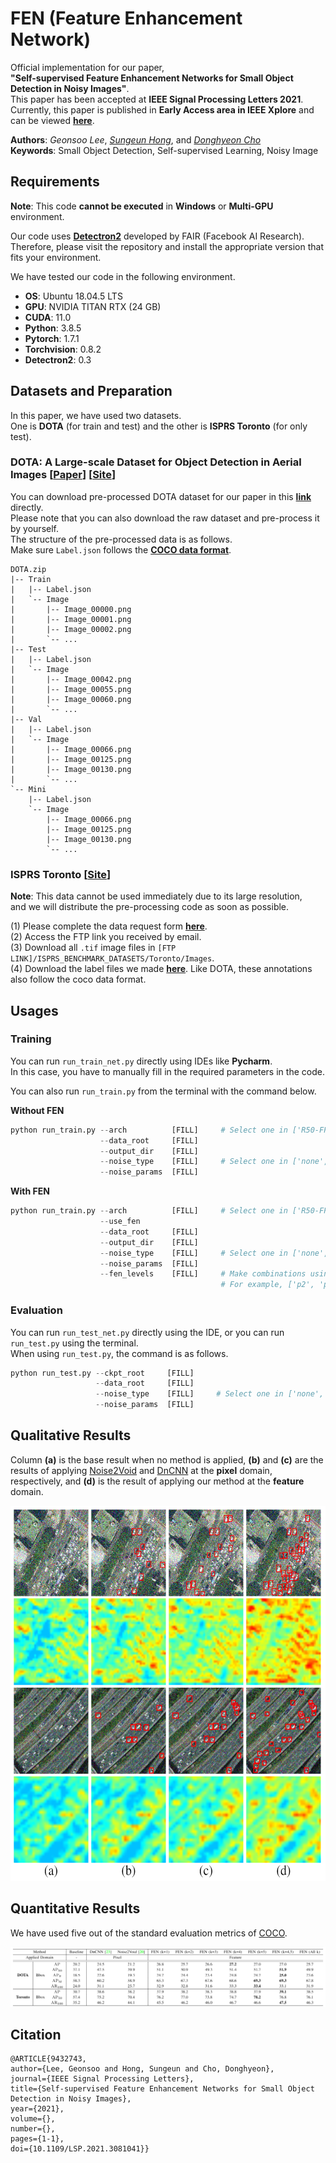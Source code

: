 # FEN (Feature Enhancement Network)
Official implementation for our paper,  
**"Self-supervised Feature Enhancement Networks for Small Object Detection in Noisy Images"**.  
This paper has been accepted at **IEEE Signal Processing Letters 2021**.  
Currently, this paper is published in **Early Access area in IEEE Xplore** and can be viewed **[here](https://ieeexplore.ieee.org/document/9432743)**. 
  
**Authors**: *Geonsoo Lee*, *[Sungeun Hong](https://scholar.google.com/citations?user=CD27PpoAAAAJ&hl=ko&oi=ao)*, and *[Donghyeon Cho](https://scholar.google.com/citations?user=zj-NER4AAAAJ&hl=ko&oi=ao)*  
**Keywords**: Small Object Detection, Self-supervised Learning, Noisy Image  

## Requirements
**Note**: This code **cannot be executed** in **Windows** or **Multi-GPU** environment.  

Our code uses **[Detectron2](https://github.com/facebookresearch/detectron2)** developed by FAIR (Facebook AI Research).   
Therefore, please visit the repository and install the appropriate version that fits your environment.  

We have tested our code in the following environment.  
- **OS**: Ubuntu 18.04.5 LTS
- **GPU**: NVIDIA TITAN RTX (24 GB)
- **CUDA**: 11.0
- **Python**: 3.8.5
- **Pytorch**: 1.7.1
- **Torchvision**: 0.8.2
- **Detectron2**: 0.3

## Datasets and Preparation
In this paper, we have used two datasets.   
One is **DOTA** (for train and test) and the other is **ISPRS Toronto** (for only test).

### DOTA: A Large-scale Dataset for Object Detection in Aerial Images [[Paper](https://arxiv.org/abs/1711.10398)] [[Site](https://captain-whu.github.io/DOTA/dataset.html)]
You can download pre-processed DOTA dataset for our paper in this **[link](https://2gunsu.synology.me:1006/sharing/TCu337UJP)** directly.  
Please note that you can also download the raw dataset and pre-process it by yourself.  
The structure of the pre-processed data is as follows.  
Make sure ```Label.json``` follows the **[COCO data format](https://cocodataset.org/#format-data)**.

```
DOTA.zip
|-- Train
|   |-- Label.json
|   `-- Image
|       |-- Image_00000.png
|       |-- Image_00001.png
|       |-- Image_00002.png
|       `-- ...
|-- Test
|   |-- Label.json
|   `-- Image
|       |-- Image_00042.png
|       |-- Image_00055.png
|       |-- Image_00060.png
|       `-- ...
|-- Val
|   |-- Label.json
|   `-- Image
|       |-- Image_00066.png
|       |-- Image_00125.png
|       |-- Image_00130.png
|       `-- ...
`-- Mini
    |-- Label.json
    `-- Image
        |-- Image_00066.png
        |-- Image_00125.png
        |-- Image_00130.png
        `-- ...
```

### ISPRS Toronto [[Site](https://www.isprs.org/default.aspx)]
**Note**: This data cannot be used immediately due to its large resolution,  
and we will distribute the pre-processing code as soon as possible.  

(1) Please complete the data request form **[here](https://www2.isprs.org/commissions/comm2/wg4/benchmark/data-request-form/)**.  
(2) Access the FTP link you received by email.  
(3) Download all ```.tif``` image files in ```[FTP LINK]/ISPRS_BENCHMARK_DATASETS/Toronto/Images```.  
(4) Download the label files we made **[here](2gunsu.synology.me:1006/sharing/vzkqIH7kq)**. Like DOTA, these annotations also follow the coco data format.

## Usages
### Training
You can run ```run_train_net.py``` directly using IDEs like **Pycharm**.  
In this case, you have to manually fill in the required parameters in the code.  

You can also run ```run_train.py``` from the terminal with the command below.  

__Without FEN__
```python
python run_train.py --arch          [FILL]     # Select one in ['R50-FPN', 'R101-FPN', 'X101-FPN']
                    --data_root     [FILL]
                    --output_dir    [FILL]
                    --noise_type    [FILL]     # Select one in ['none', 'gaussian', 'snp']
                    --noise_params  [FILL] 
```

__With FEN__
```python
python run_train.py --arch          [FILL]     # Select one in ['R50-FPN', 'R101-FPN', 'X101-FPN']
                    --use_fen
                    --data_root     [FILL]
                    --output_dir    [FILL]
                    --noise_type    [FILL]     # Select one in ['none', 'gaussian', 'snp']
                    --noise_params  [FILL]
                    --fen_levels    [FILL]     # Make combinations using ['p2', 'p3', 'p4', 'p5', 'p6']
                                               # For example, ['p2', 'p4'], ['p5'], ['p3', 'p6'].
```


### Evaluation
You can run ```run_test_net.py``` directly using the IDE, or you can run ```run_test.py``` using the terminal.  
When using ```run_test.py```, the command is as follows.  
```python
python run_test.py --ckpt_root     [FILL]
                   --data_root     [FILL]
                   --noise_type    [FILL]     # Select one in ['none', 'gaussian', 'snp']
                   --noise_params  [FILL]             
```

## Qualitative Results
Column **(a)** is the base result when no method is applied, **(b)** and **(c)** are the results of applying [Noise2Void](https://ieeexplore.ieee.org/document/8954066) and [DnCNN](https://ieeexplore.ieee.org/document/7839189) at the **pixel** domain, respectively, and **(d)** is the result of applying our method at the **feature** domain.
<p align="center">
  <img src="/IMG/result_img.png" width="600" height="600">
</p>

## Quantitative Results
We have used five out of the standard evaluation metrics of [COCO](https://cocodataset.org/#detection-eval).
<p align="center">
  <img src="/IMG/result_table.png">
</p>

## Citation
```
@ARTICLE{9432743,  
author={Lee, Geonsoo and Hong, Sungeun and Cho, Donghyeon},  
journal={IEEE Signal Processing Letters},   
title={Self-supervised Feature Enhancement Networks for Small Object Detection in Noisy Images},   
year={2021},  
volume={},  
number={},  
pages={1-1},  
doi={10.1109/LSP.2021.3081041}}
```
